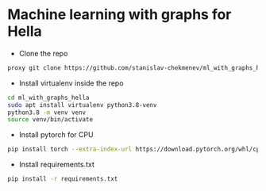 # Machine learning with graphs for Hella

- Clone the repo
```bash
proxy git clone https://github.com/stanislav-chekmenev/ml_with_graphs_hella
```
- Install virtualenv inside the repo

```bash
cd ml_with_graphs_hella
sudo apt install virtualenv python3.8-venv
python3.8 -m venv venv
source venv/bin/activate
```

- Install pytorch for CPU
```bash
pip install torch --extra-index-url https://download.pytorch.org/whl/cpu
```

- Install requirements.txt
```bash
pip install -r requirements.txt
```
